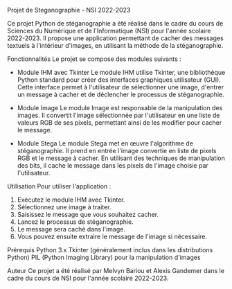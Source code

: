 Projet de Steganographie - NSI 2022-2023

Ce projet Python de stéganographie a été réalisé dans le cadre du cours de Sciences du Numérique et de l'Informatique (NSI) pour l'année scolaire 2022-2023. 
Il propose une application permettant de cacher des messages textuels à l'intérieur d'images, en utilisant la méthode de la stéganographie.

Fonctionnalités
Le projet se compose des modules suivants :

- Module IHM avec Tkinter
Le module IHM utilise Tkinter, une bibliothèque Python standard pour créer des interfaces graphiques utilisateur (GUI). Cette interface permet à l'utilisateur de sélectionner une image, d'entrer un message à cacher et de déclencher le processus de stéganographie.

- Module Image
Le module Image est responsable de la manipulation des images. Il convertit l'image sélectionnée par l'utilisateur en une liste de valeurs RGB de ses pixels, permettant ainsi de les modifier pour cacher le message.

- Module Stega
Le module Stega met en œuvre l'algorithme de stéganographie. Il prend en entrée l'image convertie en liste de pixels RGB et le message à cacher. En utilisant des techniques de manipulation des bits, il cache le message dans les pixels de l'image choisie par l'utilisateur.

Utilisation
Pour utiliser l'application :

1. Exécutez le module IHM avec Tkinter.
2. Sélectionnez une image à traiter.
3. Saisissez le message que vous souhaitez cacher.
4. Lancez le processus de stéganographie.
5. Le message sera caché dans l'image.
6. Vous pouvez ensuite extraire le message de l'image si nécessaire.

Prérequis
Python 3.x
Tkinter (généralement inclus dans les distributions Python)
PIL (Python Imaging Library) pour la manipulation d'images

Auteur
Ce projet a été réalisé par Melvyn Bariou et Alexis Gandemer dans le cadre du cours de NSI pour l'année scolaire 2022-2023.
